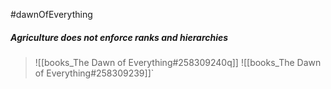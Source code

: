 #dawnOfEverything
##### Agriculture does not enforce ranks and hierarchies

> ![[books_The Dawn of Everything#258309240q]]
![[books_The Dawn of Everything#258309239]]`